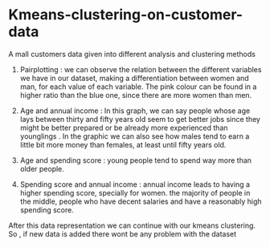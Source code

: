 # Kmeans-clustering-on-customer-data
A mall customers data given into different analysis and clustering methods
1. Pairplotting : we can observe the relation between the different variables we have in our dataset,  making a differentiation between women and man, for each value of each variable. The pink colour can be found in a higher ratio than the blue one, since there are more women than men.

2. Age and annual income : In this graph, we can say people whose age lays between thirty and fifty years old seem to get better jobs since they might be better prepared or be already more experienced than younglings . In the graphic we can also see how males tend to earn a little bit more money than females, at least until fifty years old.

3. Age and spending score : young people tend to spend way more than older people.

4. Spending score and annual income : annual income leads to having a higher spending score, specially for women. the majority of people in the middle, people who have decent salaries and have a reasonably high spending score.

After this data representation we can continue with our kmeans clustering.
So , if new data is added there wont be any problem with the dataset
